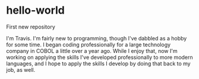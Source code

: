 # hello-world
First new repository

I'm Travis. I'm fairly new to programming, though I've dabbled as a hobby for some time. I began coding professionally
for a large technology company in COBOL a little over a year ago. While I enjoy that, now I'm working on applying the
skills I've developed professionally to more modern languages, and I hope to apply the skills I develop by doing that
back to my job, as well.
